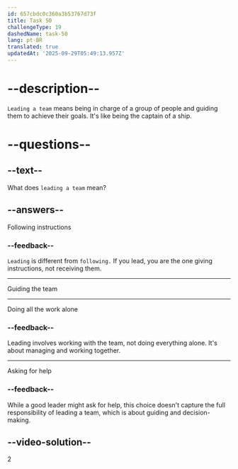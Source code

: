 ```yaml
---
id: 657cbdc0c360a3b53767d73f
title: Task 50
challengeType: 19
dashedName: task-50
lang: pt-BR
translated: true
updatedAt: '2025-09-29T05:49:13.957Z'
---
```


# --description--

`Leading a team` means being in charge of a group of people and guiding them to achieve their goals. It's like being the captain of a ship. 

# --questions--

## --text--

What does `leading a team` mean?

## --answers--

Following instructions

### --feedback--

`Leading` is different from `following.` If you lead, you are the one giving instructions, not receiving them.

---

Guiding the team

---

Doing all the work alone

### --feedback--

Leading involves working with the team, not doing everything alone. It's about managing and working together.

---

Asking for help

### --feedback--

While a good leader might ask for help, this choice doesn't capture the full responsibility of leading a team, which is about guiding and decision-making.

## --video-solution--

2
